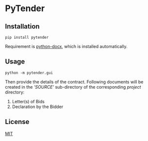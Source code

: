 # PyTender

## Installation
```
pip install pytender
```
Requirement is [python-docx](https://python-docx.readthedocs.io/en/latest/), which is installed automatically.

## Usage
```
python -m pytender.gui
```
Then provide the details of the contract.
Following documents will be created in the *'SOURCE'* sub-directory of the corresponding *project* directory:
1. Letter(s) of Bids
2. Declaration by the Bidder

## License
[MIT](https://choosealicense.com/licenses/mit/)
